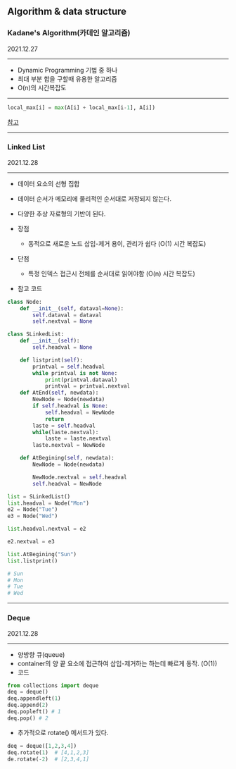 ## Algorithm & data structure


### Kadane's Algorithm(카데인 알고리즘)
2021.12.27
___
- Dynamic Programming 기법 중 하나
- 최대 부분 합을 구할때 유용한 알고리즘
- O(n)의 시간복잡도
___

```python
local_max[i] = max(A[i] + local_max[i-1], A[i])
```
[참고](https://www.youtube.com/watch?v=86CQq3pKSUw)
___


### Linked List
2021.12.28
___
- 데이터 요소의 선형 집합
- 데이터 순서가 메모리에 물리적인 순서대로 저장되지 않는다.
- 다양한 추상 자료형의 기반이 된다.  
- 장점
    - 동적으로 새로운 노드 삽입-제거 용이, 관리가 쉽다 (O(1) 시간 복잡도)
    
- 단점
    - 특정 인덱스 접근시 전체를 순서대로 읽어야함 (O(n) 시간 복잡도)
    
- 참고 코드
```python
class Node:
    def __init__(self, dataval=None):
        self.dataval = dataval
        self.nextval = None

class SLinkedList:
    def __init__(self):
        self.headval = None

    def listprint(self):
        printval = self.headval
        while printval is not None:
            print(printval.dataval)
            printval = printval.nextval
    def AtEnd(self, newdata):
        NewNode = Node(newdata)
        if self.headval is None:
            self.headval = NewNode
            return
        laste = self.headval
        while(laste.nextval):
            laste = laste.nextval
        laste.nextval = NewNode

    def AtBegining(self, newdata):
        NewNode = Node(newdata)

        NewNode.nextval = self.headval
        self.headval = NewNode

list = SLinkedList()
list.headval = Node("Mon")
e2 = Node("Tue")
e3 = Node("Wed")

list.headval.nextval = e2

e2.nextval = e3

list.AtBegining("Sun")
list.listprint()

# Sun
# Mon
# Tue
# Wed
```
___
### Deque
2021.12.28
___
- 양방향 큐(queue)
- container의 양 끝 요소에 접근하여 삽입-제거하는 하는데 빠르게 동작. (O(1))
- 코드
```python
from collections import deque
deq = deque()
deq.appendleft(1)
deq.append(2)
deq.popleft() # 1
deq.pop() # 2
```
- 추가적으로 rotate() 메서드가 있다.
```python
deq = deque([1,2,3,4])
deq.rotate(1)  # [4,1,2,3]
de.rotate(-2)  # [2,3,4,1]
```